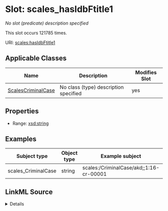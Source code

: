 

# Slot: scales_hasIdbFtitle1


_No slot (predicate) description specified_






This slot occurs 121785 times.


URI: [scales:hasIdbFtitle1](http://schemas.scales-okn.org/rdf/scales#hasIdbFtitle1)



<!-- no inheritance hierarchy -->





## Applicable Classes

| Name | Description | Modifies Slot |
| --- | --- | --- |
| [ScalesCriminalCase](../classes/ScalesCriminalCase.md) | No class (type) description specified |  yes  |







## Properties

* Range: [xsd:string](http://www.w3.org/2001/XMLSchema#string)






## Examples

| Subject type | Object type | Example subject | Example object | Occurrences |
| --- | --- | --- | --- | --- |
| scales_CriminalCase | string | scales:/CriminalCase/akd;;1:16-cr-00001 | 26:7203C.M | 121785 |




## LinkML Source

<details>

```yaml
name: scales_hasIdbFtitle1
annotations:
  count:
    tag: count
    value: 121785
description: No slot (predicate) description specified
examples:
- object:
    example_object: 26:7203C.M
    example_object_type: string
    example_predicate: scales:hasIdbFtitle1
    example_subject: scales:/CriminalCase/akd;;1:16-cr-00001
    example_subject_type: scales_CriminalCase
from_schema: scales-kg
rank: 1000
slot_uri: scales:hasIdbFtitle1
alias: scales_hasIdbFtitle1
domain_of:
- scales_CriminalCase
range: string

```
</details>